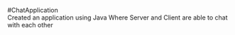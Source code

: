 #ChatApplication
<br>
Created an application using Java Where Server and Client are able to chat with each other
